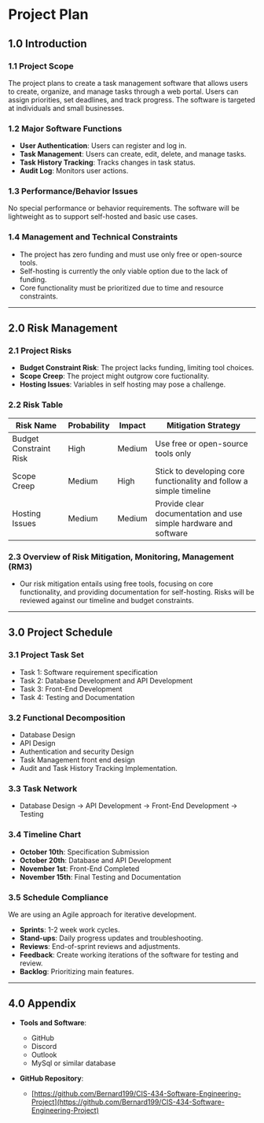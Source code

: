 # Project Plan

## 1.0 Introduction

### 1.1 Project Scope
The project plans to create a task management software that allows users to create, organize, and manage tasks through a web portal. Users can assign priorities, set deadlines, and track progress. The software is targeted at individuals and small businesses.

### 1.2 Major Software Functions
- **User Authentication**: Users can register and log in.
- **Task Management**: Users can create, edit, delete, and manage tasks.
- **Task History Tracking**: Tracks changes in task status.
- **Audit Log**: Monitors user actions.

### 1.3 Performance/Behavior Issues
No special performance or behavior requirements. The software will be lightweight as to support self-hosted and basic use cases.

### 1.4 Management and Technical Constraints
- The project has zero funding and must use only free or open-source tools.
- Self-hosting is currently the only viable option due to the lack of funding.
- Core functionality must be prioritized due to time and resource constraints.

---

## 2.0 Risk Management

### 2.1 Project Risks
- **Budget Constraint Risk**: The project lacks funding, limiting tool choices.
- **Scope Creep**: The project might outgrow core fuctionality.
- **Hosting Issues**: Variables in self hosting may pose a challenge.

### 2.2 Risk Table

| Risk Name                | Probability | Impact | Mitigation Strategy |
|--------------------------|-------------|--------|---------------------|
| Budget Constraint Risk    | High        | Medium | Use free or open-source tools only |
| Scope Creep               | Medium      | High   | Stick to developing core functionality and follow a simple timeline|
| Hosting Issues            | Medium      | Medium | Provide clear documentation and use simple hardware and software |

### 2.3 Overview of Risk Mitigation, Monitoring, Management (RM3)
- Our risk mitigation entails using free tools, focusing on core functionality, and providing documentation for self-hosting. Risks will be reviewed against our timeline and budget constraints. 

---

## 3.0 Project Schedule

### 3.1 Project Task Set
- Task 1: Software requirement specification
- Task 2: Database Development and API Development
- Task 3: Front-End Development
- Task 4: Testing and Documentation

### 3.2 Functional Decomposition
- Database Design
- API Design
- Authentication and security Design
- Task Management front end design
- Audit and Task History Tracking Implementation.

### 3.3 Task Network
- Database Design &rarr; API Development &rarr; Front-End Development &rarr; Testing

### 3.4 Timeline Chart
- **October 10th**: Specification Submission
- **October 20th**: Database and API Development
- **November 1st**: Front-End Completed
- **November 15th**: Final Testing and Documentation

### 3.5 Schedule Compliance

We are using an Agile approach for iterative development.

- **Sprints**: 1-2 week work cycles.
- **Stand-ups**: Daily progress updates and troubleshooting.
- **Reviews**: End-of-sprint reviews and adjustments.
- **Feedback**: Create working iterations of the software for testing and review.
- **Backlog**: Prioritizing main features.


---

## 4.0 Appendix

- **Tools and Software**: 
  - GitHub
  - Discord
  - Outlook
  - MySql or similar database

- **GitHub Repository**:
   - [https://github.com/Bernard199/CIS-434-Software-Engineering-Project](https://github.com/Bernard199/CIS-434-Software-Engineering-Project)
  
